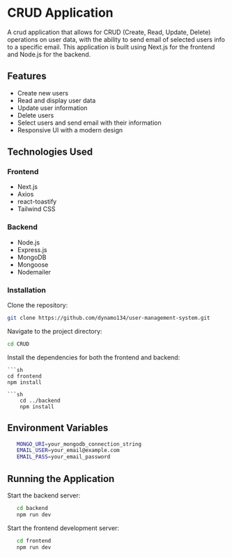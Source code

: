 # CRUD Application

A crud application that allows for CRUD (Create, Read, Update, Delete) operations on user data, with the ability to send email of selected users info to a specific email. This application is built using Next.js for the frontend and Node.js for the backend.

## Features

- Create new users
- Read and display user data
- Update user information
- Delete users
- Select users and send email with their information
- Responsive UI with a modern design

## Technologies Used

### Frontend

- Next.js
- Axios
- react-toastify
- Tailwind CSS

### Backend

- Node.js
- Express.js
- MongoDB
- Mongoose
- Nodemailer


### Installation
Clone the repository:

   ```sh
   git clone https://github.com/dynamo134/user-management-system.git
   ```

Navigate to the project directory:

   ```sh
   cd CRUD
   ```

Install the dependencies for both the frontend and backend:

    ```sh
    cd frontend
    npm install
```
```sh
    cd ../backend
    npm install
 ```

## Environment Variables
```sh
   MONGO_URI=your_mongodb_connection_string
   EMAIL_USER=your_email@example.com
   EMAIL_PASS=your_email_password
```

## Running the Application

Start the backend server:

```sh
   cd backend
   npm run dev
```

Start the frontend development server:

```sh
   cd frontend
   npm run dev
```

